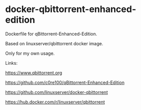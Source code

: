 # docker-qbittorrent-enhanced-edition

Dockerfile for qBittorrent-Enhanced-Edition.

Based on linuxserver/qbittorrent docker image.

Only for my own usage.

Links:

https://www.qbittorrent.org

https://github.com/c0re100/qBittorrent-Enhanced-Edition

https://github.com/linuxserver/docker-qbittorrent

https://hub.docker.com/r/linuxserver/qbittorrent

